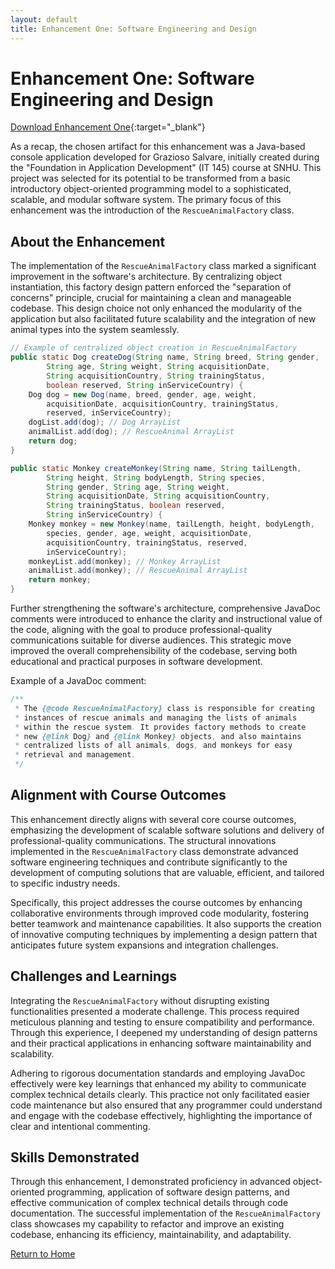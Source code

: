 ```yaml
---
layout: default
title: Enhancement One: Software Engineering and Design
---
```


# Enhancement One: Software Engineering and Design

[Download Enhancement One](https://drive.google.com/file/d/1WwYssKLHy77b7uCjTqBroRx2x9RuhU_V/view?usp=sharing){:target="_blank"}

As a recap, the chosen artifact for this enhancement was a Java-based console application developed for Grazioso Salvare, initially created during the "Foundation in Application Development" (IT 145) course at SNHU. This project was selected for its potential to be transformed from a basic introductory object-oriented programming model to a sophisticated, scalable, and modular software system. The primary focus of this enhancement was the introduction of the `RescueAnimalFactory` class.

## About the Enhancement

The implementation of the `RescueAnimalFactory` class marked a significant improvement in the software's architecture. By centralizing object instantiation, this factory design pattern enforced the "separation of concerns" principle, crucial for maintaining a clean and manageable codebase. This design choice not only enhanced the modularity of the application but also facilitated future scalability and the integration of new animal types into the system seamlessly.

```java
// Example of centralized object creation in RescueAnimalFactory
public static Dog createDog(String name, String breed, String gender,
        String age, String weight, String acquisitionDate, 
        String acquisitionCountry, String trainingStatus, 
        boolean reserved, String inServiceCountry) {
    Dog dog = new Dog(name, breed, gender, age, weight, 
        acquisitionDate, acquisitionCountry, trainingStatus, 
        reserved, inServiceCountry);
    dogList.add(dog); // Dog ArrayList
    animalList.add(dog); // RescueAnimal ArrayList
    return dog;
}

public static Monkey createMonkey(String name, String tailLength, 
        String height, String bodyLength, String species, 
        String gender, String age, String weight, 
        String acquisitionDate, String acquisitionCountry, 
        String trainingStatus, boolean reserved, 
        String inServiceCountry) {
    Monkey monkey = new Monkey(name, tailLength, height, bodyLength, 
        species, gender, age, weight, acquisitionDate, 
        acquisitionCountry, trainingStatus, reserved, 
        inServiceCountry);
    monkeyList.add(monkey); // Monkey ArrayList
    animalList.add(monkey); // RescueAnimal ArrayList
    return monkey;
}
```

Further strengthening the software's architecture, comprehensive JavaDoc comments were introduced to enhance the clarity and instructional value of the code, aligning with the goal to produce professional-quality communications suitable for diverse audiences. This strategic move improved the overall comprehensibility of the codebase, serving both educational and practical purposes in software development.

Example of a JavaDoc comment:
```java
/**
 * The {@code RescueAnimalFactory} class is responsible for creating 
 * instances of rescue animals and managing the lists of animals 
 * within the rescue system. It provides factory methods to create 
 * new {@link Dog} and {@link Monkey} objects, and also maintains 
 * centralized lists of all animals, dogs, and monkeys for easy 
 * retrieval and management.
 */
```

## Alignment with Course Outcomes

This enhancement directly aligns with several core course outcomes, emphasizing the development of scalable software solutions and delivery of professional-quality communications. The structural innovations implemented in the `RescueAnimalFactory` class demonstrate advanced software engineering techniques and contribute significantly to the development of computing solutions that are valuable, efficient, and tailored to specific industry needs.

Specifically, this project addresses the course outcomes by enhancing collaborative environments through improved code modularity, fostering better teamwork and maintenance capabilities. It also supports the creation of innovative computing techniques by implementing a design pattern that anticipates future system expansions and integration challenges.

## Challenges and Learnings

Integrating the `RescueAnimalFactory` without disrupting existing functionalities presented a moderate challenge. This process required meticulous planning and testing to ensure compatibility and performance. Through this experience, I deepened my understanding of design patterns and their practical applications in enhancing software maintainability and scalability.

Adhering to rigorous documentation standards and employing JavaDoc effectively were key learnings that enhanced my ability to communicate complex technical details clearly. This practice not only facilitated easier code maintenance but also ensured that any programmer could understand and engage with the codebase effectively, highlighting the importance of clear and intentional commenting.

## Skills Demonstrated

Through this enhancement, I demonstrated proficiency in advanced object-oriented programming, application of software design patterns, and effective communication of complex technical details through code documentation. The successful implementation of the `RescueAnimalFactory` class showcases my capability to refactor and improve an existing codebase, enhancing its efficiency, maintainability, and adaptability.

[Return to Home](/)
